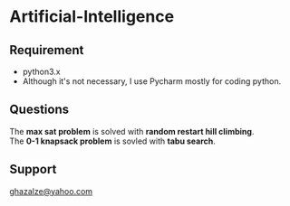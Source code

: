 # Artificial-Intelligence
## Requirement  
- python3.x
- Although it's not necessary,  I use Pycharm mostly for coding python.  
## Questions  
The **max sat problem** is solved with **random restart hill climbing**.  
The **0-1 knapsack problem** is sovled with **tabu search**.  
## Support
ghazalze@yahoo.com
